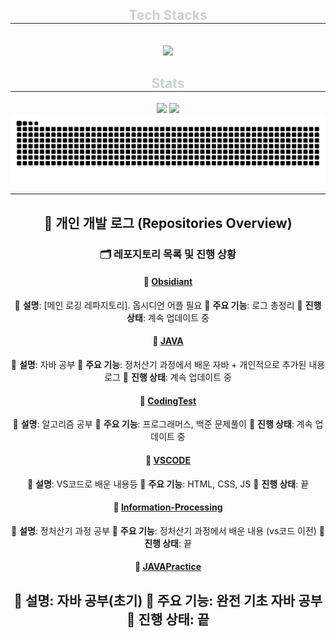 <div align= "center">
    <div align= "center">
    <h2 style="border-bottom: 1px solid #21262d; color: #c9d1d9;"> Tech Stacks </h2> <br> 
    <div style="margin: 0 auto; text-align: center;" align= "center"> <img src="https://img.shields.io/badge/Java-007396?style=flat-square&logo=Java&logoColor=white">
          </div>
    </div>
    <div align= "center"> 
    <h2 style="border-bottom: 1px solid #21262d; color: #c9d1d9;"> Stats </h2> <div align= "center"> <img src="https://github-readme-stats.vercel.app/api?username=HTH-0&bg_color=180,000000,00000000&title_color=ffffff&text_color=ffffff"
         /> <img src="https://github-readme-stats.vercel.app/api/top-langs/?username=HTH-0&layout=compact&bg_color=180,000000,00000000&title_color=ffffff&text_color=ffffff"
           /> </div> 
    </div>

<img src="https://github.com/HTH-0/HTH-0/blob/output/github-contribution-grid-snake.svg"/>

---

## 📖 **개인 개발 로그 (Repositories Overview)**

### 🗂 **레포지토리 목록 및 진행 상황**

#### 📌 **[Obsidiant](https://github.com/HTH-0/Obsidian.git)**
 🔹 **설명**: [메인 로깅 레파지토리]. 옵시디언 어플 필요
 🚀 **주요 기능**: 로그 총정리
 📅 **진행 상태**: 계속 업데이트 중

#### 📂 **[JAVA](https://github.com/HTH-0/JAVA.git)**
 🔹 **설명**: 자바 공부
 🚀 **주요 기능**: 정처산기 과정에서 배운 자바 + 개인적으로 추가된 내용 로그
 📅 **진행 상태**: 계속 업데이트 중  

#### 📁 **[CodingTest](https://github.com/HTH-0/CodingTest.git)**
 🔹 **설명**: 알고리즘 공부
 🚀 **주요 기능**: 프로그래머스, 백준 문제풀이
 📅 **진행 상태**: 계속 업데이트 중  

#### 📁 **[VSCODE](https://github.com/HTH-0/VSCODE.git)**
 🔹 **설명**: VS코드로 배운 내용등
 🚀 **주요 기능**: HTML, CSS, JS
 📅 **진행 상태**: 끝
 
 #### 📁 **[Information-Processing](https://github.com/HTH-0/Information-Processing.git)**
 🔹 **설명**: 정처산기 과정 공부
 🚀 **주요 기능**: 정처산기 과정에서 배운 내용 (vs코드 이전)
 📅 **진행 상태**: 끝
 
 #### 📁 **[JAVAPractice](https://github.com/HTH-0/JAVAPractice.git)**
 🔹 **설명**: 자바 공부(초기)
 🚀 **주요 기능**: 완전 기초 자바 공부
 📅 **진행 상태**: 끝
---

